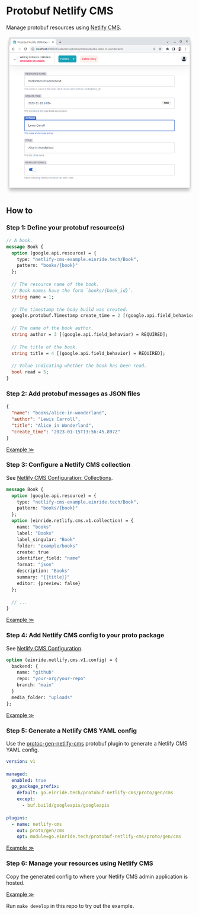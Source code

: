 Protobuf Netlify CMS
====================

Manage protobuf resources using [Netlify CMS](https://www.netlifycms.org/).

![Screenshot](./docs/screenshot.png)

How to
------

### Step 1: Define your protobuf resource(s)

```proto
// A book.
message Book {
  option (google.api.resource) = {
    type: "netlify-cms-example.einride.tech/Book",
    pattern: "books/{book}"
  };

  // The resource name of the book.
  // Book names have the form `books/{book_id}`.
  string name = 1;

  // The timestamp the body build was created.
  google.protobuf.Timestamp create_time = 2 [(google.api.field_behavior) = OUTPUT_ONLY];

  // The name of the book author.
  string author = 3 [(google.api.field_behavior) = REQUIRED];

  // The title of the book.
  string title = 4 [(google.api.field_behavior) = REQUIRED];

  // Value indicating whether the book has been read.
  bool read = 5;
}
```

### Step 2: Add protobuf messages as JSON files

```json
{
  "name": "books/alice-in-wonderland",
  "author": "Lewis Carroll",
  "title": "Alice in Wonderland",
  "create_time": "2023-01-15T13:56:45.897Z"
}
```

[Example ≫](./example/books/books-alice-in-wonderland.json)

### Step 3: Configure a Netlify CMS collection

See [Netlify CMS Configuration: Collections](https://www.netlifycms.org/docs/configuration-options/#collections).

```proto
message Book {
  option (google.api.resource) = {
    type: "netlify-cms-example.einride.tech/Book",
    pattern: "books/{book}"
  };
  option (einride.netlify.cms.v1.collection) = {
    name: "books"
    label: "Books"
    label_singular: "Book"
    folder: "example/books"
    create: true
    identifier_field: "name"
    format: "json"
    description: "Books"
    summary: "{{title}}"
    editor: {preview: false}
  };

  // ...
}
```

[Example ≫](./proto/einride/netlify/cms/example/v1/book.proto)

### Step 4: Add Netlify CMS config to your proto package

See [Netlify CMS Configuration](https://www.netlifycms.org/docs/configuration-options/#collections).

```proto
option (einride.netlify.cms.v1.config) = {
  backend: {
    name: "github"
    repo: "your-org/your-repo"
    branch: "main"
  }
  media_folder: "uploads"
};
```

[Example ≫](./proto/einride/netlify/cms/example/v1/config.proto)

### Step 5: Generate a Netlify CMS YAML config

Use the [protoc-gen-netlify-cms](./cmd/protoc-gen-netlify-cms) protobuf plugin to generate a Netlify CMS YAML config.

```yaml
version: v1

managed:
  enabled: true
  go_package_prefix:
    default: go.einride.tech/protobuf-netlify-cms/proto/gen/cms
    except:
      - buf.build/googleapis/googleapis

plugins:
  - name: netlify-cms
    out: proto/gen/cms
    opt: module=go.einride.tech/protobuf-netlify-cms/proto/gen/cms
```

[Example ≫](./proto/buf.gen.example.yaml)

### Step 6: Manage your resources using Netlify CMS

Copy the generated config to where your Netlify CMS admin application is hosted.

[Example ≫](./example/admin)

Run `make develop` in this repo to try out the example.
